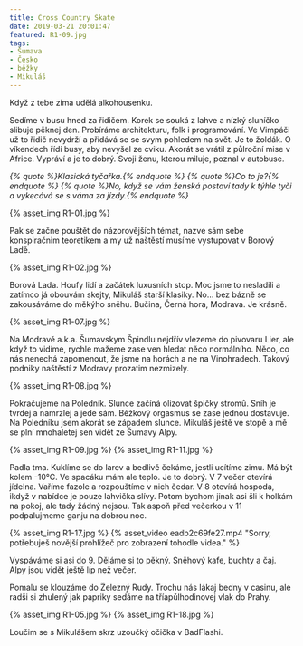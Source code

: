 ```yaml
---
title: Cross Country Skate
date: 2019-03-21 20:01:47
featured: R1-09.jpg
tags:
- Šumava
- Česko
- běžky
- Mikuláš
---
```

Když z tebe zima udělá alkohousenku.
<!-- more -->

Sedíme v busu hned za řidičem. Korek se souká z lahve a nízký sluníčko slibuje pěknej den. Probíráme architekturu, folk i programování. Ve Vimpáči už to řidič nevydrží a přidává se se svym pohledem na svět. Je to žoldák. O víkendech řídí busy, aby nevyšel ze cviku. Akorát se vrátil z půlroční mise v Africe. Vypráví a je to dobrý. Svoji ženu, kterou miluje, poznal v autobuse.

_{% quote %}Klasická tyčařka.{% endquote %}_
_{% quote %}Co to je?{% endquote %}_
_{% quote %}No, když se vám ženská postaví tady k týhle tyči a vykecává se s váma za jízdy.{% endquote %}_

{% asset_img R1-01.jpg %}

Pak se začne pouštět do názorovějších témat, nazve sám sebe konspiračnim teoretikem a my už naštěstí musíme vystupovat v Borový Ladě.

{% asset_img R1-02.jpg %}

Borová Lada. Houfy lidí a začátek luxusních stop. Moc jsme to nesladili a zatímco já obouvám skejty, Mikuláš starší klasiky. No... bez bázně se zakousáváme do měkýho sněhu. Bučina, Černá hora, Modrava. Je krásně.

{% asset_img R1-07.jpg %}

Na Modravě a.k.a. Šumavskym Špindlu nejdřív vlezeme do pivovaru Lier, ale když to vidíme, rychle mažeme zase ven hledat něco normálního. Něco, co nás nenechá zapomenout, že jsme na horách a ne na Vinohradech. Takový podniky naštěstí z Modravy prozatim nezmizely.

{% asset_img R1-08.jpg %}

Pokračujeme na Poledník. Slunce začíná olizovat špičky stromů. Sníh je tvrdej a namrzlej a jede sám. Běžkový orgasmus se zase jednou dostavuje. Na Poledníku jsem akorát se západem slunce. Mikuláš ještě ve stopě a mě se plní mnohaletej sen vidět ze Šumavy Alpy.

{% asset_img R1-09.jpg %}
{% asset_img R1-11.jpg %}

Padla tma. Kuklíme se do larev a bedlivě čekáme, jestli ucítíme zimu. Má být kolem -10°C. Ve spacáku mám ale teplo. Je to dobrý. V 7 večer otevírá jídelna. Vaříme fazole a rozpouštíme v nich čedar. V 8 otevírá hospoda, ikdyž v nabídce je pouze lahvička slívy. Potom bychom jinak asi šli k holkám na pokoj, ale tady žádný nejsou. Tak aspoň před večerkou v 11 podpalujmeme ganju na dobrou noc.

{% asset_img R1-17.jpg %}
{% asset_video eadb2c69fe27.mp4 "Sorry, potřebuješ novější prohlížeč pro zobrazení tohodle videa." %}

Vyspáváme si asi do 9. Děláme si to pěkný. Sněhový kafe, buchty a čaj. Alpy jsou vidět ještě líp než večer.

Pomalu se klouzáme do Železný Rudy. Trochu nás lákaj bedny v casinu, ale radši si zhulený jak papriky sedáme na tříapůlhodinovej vlak do Prahy.

{% asset_img R1-05.jpg %}
{% asset_img R1-18.jpg %}

Loučim se s Mikulášem skrz uzoučký očička v BadFlashi.
